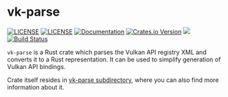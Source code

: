 # vk-parse
[![LICENSE](https://img.shields.io/badge/license-MIT-blue.svg)](LICENSE-MIT)
[![LICENSE](https://img.shields.io/badge/license-apache-blue.svg)](LICENSE-APACHE)
[![Documentation](https://docs.rs/vk-parse/badge.svg)](https://docs.rs/vk-parse)
[![Crates.io Version](https://img.shields.io/crates/v/vk-parse.svg)](https://crates.io/crates/vk-parse)
[![](https://tokei.rs/b1/github/krolli/vk-parse)](https://github.com/krolli/vk-parse)
[![Build Status](https://app.travis-ci.com/krolli/vk-parse.svg?branch=master)](https://app.travis-ci.com/krolli/vk-parse)

`vk-parse` is a Rust crate which parses the Vulkan API registry XML and converts it to a Rust representation. It can be used to simplify generation of Vulkan API bindings.

Crate itself resides in [vk-parse subdirectory](vk-parse), where you can also find more information about it.
